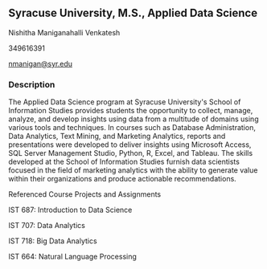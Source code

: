 ## Syracuse University, M.S., Applied Data Science

Nishitha Maniganahalli Venkatesh

349616391

nmanigan@syr.edu

### Description

The Applied Data Science program at Syracuse University's School of Information Studies provides students the opportunity to collect, manage, analyze, and develop insights using data from a multitude of domains using various tools and techniques. In courses such as Database Administration, Data Analytics, Text Mining, and Marketing Analytics, reports and presentations were developed to deliver insights using Microsoft Access, SQL Server Management Studio, Python, R, Excel, and Tableau. The skills developed at the School of Information Studies furnish data scientists focused in the field of marketing analytics with the ability to generate value within their organizations and produce actionable recommendations.

Referenced Course Projects and Assignments

IST 687: Introduction to Data Science

IST 707: Data Analytics

IST 718: Big Data Analytics

IST 664: Natural Language Processing
